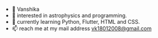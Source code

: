 - 👋 Vanshika
- 👀 interested in astrophysics and programming.
- 🌱 currently learning Python, Flutter, HTML and CSS.
- 📫 reach me at my mail address vk18012008@gmail.com

<!---
Vk2008/Vk2008 is a ✨ special ✨ repository because its `README.md` (this file) appears on your GitHub profile.
You can click the Preview link to take a look at your changes.
--->
